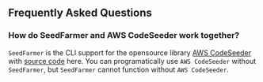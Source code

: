 ## Frequently Asked Questions

### How do SeedFarmer and AWS CodeSeeder work together?
`SeedFarmer` is the CLI support for the opensource library [AWS CodeSeeder](https://aws-codeseeder.readthedocs.io/en/latest/) with [source code](https://github.com/awslabs/aws-codeseeder) here.  You can programatically use `AWS CodeSeeder` without `SeedFarmer`, but `SeedFarmer` cannot function without `AWS CodeSeeder`.
